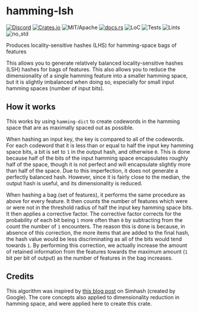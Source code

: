 # hamming-lsh

[![Discord][dci]][dcl] [![Crates.io][ci]][cl] ![MIT/Apache][li] [![docs.rs][di]][dl] ![LoC][lo] ![Tests][btl] ![Lints][bll] ![no_std][bnl]

[ci]: https://img.shields.io/crates/v/hamming-lsh.svg
[cl]: https://crates.io/crates/hamming-lsh/

[li]: https://img.shields.io/crates/l/specs.svg?maxAge=2592000

[di]: https://docs.rs/hamming-lsh/badge.svg
[dl]: https://docs.rs/hamming-lsh/

[lo]: https://tokei.rs/b1/github/rust-cv/hamming-lsh?category=code

[dci]: https://img.shields.io/discord/550706294311485440.svg?logo=discord&colorB=7289DA
[dcl]: https://discord.gg/d32jaam

[btl]: https://github.com/rust-cv/hamming-lsh/workflows/tests/badge.svg
[bll]: https://github.com/rust-cv/hamming-lsh/workflows/lints/badge.svg
[bnl]: https://github.com/rust-cv/hamming-lsh/workflows/no-std/badge.svg

Produces locality-sensitive hashes (LHS) for hamming-space bags of features

This allows you to generate relatively balanced locality-sensitive hashes (LSH) hashes for bags of features. This also allows you to reduce the dimensionality of a single hamming feature into a smaller hamming space, but it is slightly imbalanced when doing so, especially for small input hamming spaces (number of input bits).

## How it works

This works by using `hamming-dict` to create codewords in the hamming space that are as maximally spaced out as possible.

When hashing an input key, the key is compared to all of the codewords. For each codeword that it is less than or equal to half the input key hamming space bits, a bit is set to `1` in the output hash, and otherwise `0`. This is done because half of the bits of the input hamming space encapsulates roughly half of the space, though it is not perfect and will encapsulate slightly more than half of the space. Due to this imperfection, it does not generate a perfectly balanced hash. However, since it is fairly close to the median, the output hash is useful, and its dimensionality is reduced.

When hashing a bag (set of features), it performs the same procedure as above for every feature. It then counts the number of features which were or were not in the threshold radius of half the input key hamming space bits. It then applies a corrective factor. The corrective factor corrects for the probability of each bit being `1` more often than `0` by subtracting from the count the number of `1` encounters. The reason this is done is because, in absence of this correction, the more items that are added to the final hash, the hash value would be less discriminating as all of the bits would tend towards `1`. By performing this correction, we actually increase the amount of retained information from the features towards the maximum amount (`1` bit per bit of output) as the number of features in the bag increases.

## Credits

This algorithm was inspired by [this blog post](http://benwhitmore.altervista.org/simhash-and-solving-the-hamming-distance-problem-explained/) on Simhash (created by Google). The core concepts also applied to dimensionality reduction in hamming space, and were applied here to create this crate.
